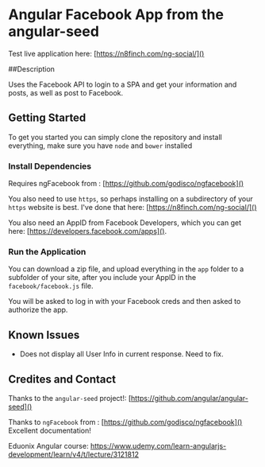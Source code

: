 # Angular Facebook App from the angular-seed 

Test live application here: [https://n8finch.com/ng-social/]()

##Description

Uses the Facebook API to login to a SPA and get your information and posts, as well as post to Facebook. 

## Getting Started

To get you started you can simply clone the repository and install everything, make sure you have `node` and `bower` installed

### Install Dependencies

Requires ngFacebook from : [https://github.com/godisco/ngfacebook]() 

You also need to use `https`, so perhaps installing on a subdirectory of your `https` website is best. I've done that here: [https://n8finch.com/ng-social/]()

You also need an AppID from Facebook Developers, which you can get here: [https://developers.facebook.com/apps]().

### Run the Application

You can download a zip file, and upload everything in the `app` folder to a subfolder of your site, after you include your AppID in the `facebook/facebook.js` file. 

You will be asked to log in with your Facebook creds and then asked to authorize the app. 

## Known Issues

- Does not display all User Info in current response. Need to fix.

## Credites and Contact

Thanks to the `angular-seed` project!: [https://github.com/angular/angular-seed]()

Thanks to `ngFacebook` from : [https://github.com/godisco/ngfacebook]() Excellent documentation!

Eduonix Angular course: https://www.udemy.com/learn-angularjs-development/learn/v4/t/lecture/3121812
